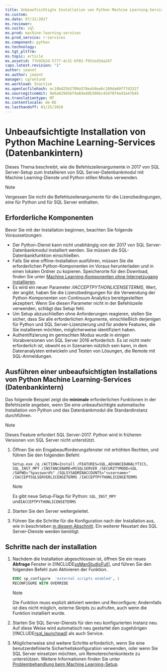 ```yaml
---
title: Unbeaufsichtigte Installation von Python Machine Learning-Services (Datenbankintern) | Microsoft Docs
ms.custom: 
ms.date: 07/31/2017
ms.reviewer: 
ms.suite: sql
ms.prod: machine-learning-services
ms.prod_service: r-services
ms.component: python
ms.technology: 
ms.tgt_pltfrm: 
ms.topic: article
ms.assetid: 77e92b2d-5777-4c31-bf02-f931ed54a247
caps.latest.revision: "1"
author: jeannt
ms.author: jeannt
manager: cgronlund
ms.workload: Inactive
ms.openlocfilehash: ec10bd25b3709a578ea5dee6c109da69ff7d3327
ms.sourcegitcommit: 9e6a029456f4a8daddb396bc45d7874a43a47b45
ms.translationtype: MT
ms.contentlocale: de-DE
ms.lasthandoff: 01/25/2018
---
```

# <a name="unattended-installation-of-python-machine-learning-services-in-database"></a>Unbeaufsichtigte Installation von Python Machine Learning-Services (Datenbankintern)

Dieses Thema beschreibt, wie die Befehlszeilenargumente in 2017 von SQL Server-Setup zum Installieren von SQL Server-Datenbankmodul mit Machine Learning-Dienste und Python stillen Modus verwenden.

> [!NOTE]
> Vergessen Sie nicht die Befehlszeilenargumente für die Lizenzbedingungen, eine für Python und für SQL Server enthalten.

## <a name="prerequisites"></a>Erforderliche Komponenten

Bevor Sie mit der Installation beginnen, beachten Sie folgende Voraussetzungen:

+ Der Python-Dienst kann nicht unabhängig von der 2017 von SQL Server-Datenbankmodul installiert werden. Sie müssen die SQL-Datenbankfunktion einschließen.
+ Falls Sie eine offline-Installation ausführen, müssen Sie die erforderlichen Python-Komponenten im Voraus herunterladen und in einen lokalen Ordner zu kopieren. Speicherorte für den Download, finden Sie unter [Machine Learning-Komponenten ohne Internetzugang installieren](../../advanced-analytics/r-services/installing-ml-components-without-internet-access.md).
+ Es wird ein neuer Parameter */IACCEPTPYTHONLICENSETERMS*, Wert, der angibt, haben Sie die Lizenzbedingungen für die Verwendung der Python-Komponenten von Continuum Analytics bereitgestellten akzeptiert. Wenn Sie diesen Parameter nicht in der Befehlszeile verwenden, schlägt das Setup fehl.
+ Um Setup abzuschließen ohne Anforderungen reagieren, stellen Sie sicher, dass Sie alle erforderlichen Argumente, einschließlich derjenigen für Python und SQL Server-Lizenzierung und für andere Features, die Sie installieren möchten, möglicherweise identifiziert haben.
+  Authentifizierung im gemischten Modus wurde in einigen Vorabversionen von SQL Server 2016 erforderlich. Es ist nicht mehr erforderlich ist, obwohl es in Szenarien nützlich sein kann, in dem Datenanalysten entwickeln und Testen von Lösungen, die Remote mit SQL-Anmeldungen.

## <a name="perform-an-unattended-installation-of-python-machine-learning-services-in-database"></a>Ausführen einer unbeaufsichtigten Installations von Python Machine Learning-Services (Datenbankintern)

Das folgende Beispiel zeigt die **minimale** erforderlichen Funktionen in der Befehlszeile angeben, wenn Sie eine unbeaufsichtigte automatische Installation von Python und das Datenbankmodul die Standardinstanz durchführen.

> [!NOTE]
> Dieses Feature erfordert SQL Server-2017. Python wird in früheren Versionen von SQL Server nicht unterstützt.

1. Öffnen Sie ein Eingabeaufforderungsfenster mit erhöhten Rechten, und führen Sie den folgenden Befehl:

    ```  
    Setup.exe /q /ACTION=Install /FEATURES=SQL,ADVANCEDANALYTICS, SQL_INST_MPY /INSTANCENAME=MSSQLSERVER /SECURITYMODE=SQL /SAPWD="%password%" /SQLSYSADMINACCOUNTS="<username>" /IACCEPTSQLSERVERLICENSETERMS /IACCEPTPYTHONLICENSETERMS
    ```

    > [!NOTE]
    > 
    > Es gibt neue Setup-Flags für Python: `SQL_INST_MPY` und`IACCEPTPYTHONLICENSETERMS`

2. Starten Sie den Server weitergeleitet.
3. Führen Sie die Schritte für die Konfiguration nach der Installation aus, wie in beschrieben [in diesem Abschnitt](#bkmk_PostInstall). Ein weiterer Neustart des SQL Server-Dienste werden benötigt.

## <a name = "bkmk_PostInstall"></a>Schritte nach der installation

1.  Nachdem die Installation abgeschlossen ist, öffnen Sie ein neues **Abfrage** Fenster in [!INCLUDE[ssManStudioFull](../../includes/ssmanstudiofull-md.md)], und führen Sie den folgenden Befehl zum Aktivieren der Funktion.

    ```SQL
    EXEC sp_configure  'external scripts enabled', 1
    RECONFIGURE WITH OVERRIDE
    ```
  
    > [!NOTE]
    >  Die Funktion muss explizit aktiviert werden und Reconfigure; Andernfalls ist dies nicht möglich, externe Skripts zu aufrufen, auch wenn die Funktion installiert wurde.
  
3.  Starten Sie SQL Server-Diensts für den neu konfigurierten Instanz neu. Auf diese Weise wird automatisch neu gestartet den zugehörigen [!INCLUDE[rsql_launchpad](../../includes/rsql-launchpad-md.md)] als auch Service.

3. Möglicherweise sind weitere Schritte erforderlich, wenn Sie eine benutzerdefinierte Sicherheitskonfiguration verwenden, oder wenn Sie SQL Server einsetzen möchten, um Remoterechenkontexte zu unterstützen. Weitere Informationen finden Sie unter [Problembehandlung beim Machine Learning-Setup](../machine-learning-troubleshooting-faq.md).
